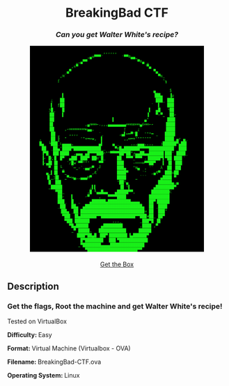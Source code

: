 <div align="center">
<h1>BreakingBad CTF</h1>
<h3><i>Can you get Walter White's recipe?</i></h3>
<img src="1.png" width="400px">
  <br>
</br>
<a href="https://drive.google.com/file/d/1sV8dcL1Gth5fb0WNYUbqSIFtssVeLPVT/view?usp=sharing">Get the Box</a>
</div>

<h2>Description</h2>
<h3><b>Get the flags, Root the machine and get Walter White's recipe!</b></h3>
<p>Tested on VirtualBox</p>
<p><b>Difficulty: </b> Easy</p>
<p><b>Format: </b>Virtual Machine (Virtualbox - OVA)</p>
<p><b>Filename: </b>BreakingBad-CTF.ova</p>
<p><b>Operating System: </b>Linux</p>






